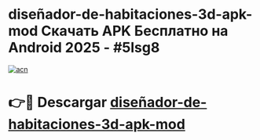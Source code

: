 # diseñador-de-habitaciones-3d-apk-mod Скачать APK Бесплатно на Android 2025 - #5lsg8

[![acn](https://github.com/user-attachments/assets/0f9c940e-d8b0-45ae-aac7-cd30a18b3e1c)](https://apps.freeplayer.one?title=diseñador-de-habitaciones-3d-apk-mod&ref=9RF)

# 👉🔴 Descargar [diseñador-de-habitaciones-3d-apk-mod](https://apps.freeplayer.one?title=diseñador-de-habitaciones-3d-apk-mod&ref=9RF)